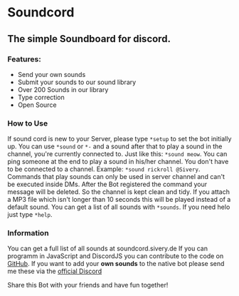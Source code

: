 <!-- @format -->

# Soundcord

## The simple Soundboard for discord.

### Features:

- Send your own sounds
- Submit your sounds to our sound library
- Over 200 Sounds in our library
- Type correction
- Open Source

### How to Use

If sound cord is new to your Server, please type `*setup` to set the bot initially up. You can use `*sound` or `*-` and a sound after that to play a sound in the channel, you're currently connected to. Just like this: `*sound meow`. You can ping someone at the end to play a sound in his/her channel. You don't have to be connected to a channel. Example: `*sound rickroll @Sivery`. Commands that play sounds can only be used in server channel and can't be executed inside DMs. After the Bot registered the command your message will be deleted. So the channel is kept clean and tidy. If you attach a MP3 file which isn't longer than 10 seconds this will be played instead of a default sound. You can get a list of all sounds with `*sounds`. If you need helo just type `*help`.

### Information

You can get a full list of all sounds at soundcord.sivery.de If you can programm in JavaScript and DiscordJS you can contribute to the code on [GitHub](soundcord.sivery.de/github.html). If you want to add your **own sounds** to the native bot please send me these via the [official Discord](soundcord.sivery.de/server.html)

Share this Bot with your friends and have fun together!
